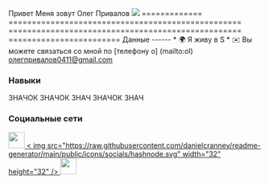 Привет Меня зовут Олег Привалов ![](https://user-images.githubusercontent.com/18350557/176309783-0785949b-9127-417c-8b55-ab5a4333674e.gif) ============= ================================================== ================================================== ======================== Данные ------ * 🌍 Я живу в S * ✉️ Вы можете связаться со мной по [телефону о] (mailto:ol) [олегпривалов0411@gmail.com](mailto:olegprivalov0411@gmail.com)

### Навыки


<p align="left">
ЗНАЧОК ЗНАЧОК ЗНАЧ ЗНАЧОК ЗНАЧ
</p>


### Социальные сети

<p align="left"> <a href="https://www.github.com/Oleg0411" target="_blank" rel="noreferrer"> <picture> <source media="(предпочитает цветовую схему: темный)" srcset="https ://raw.githubusercontent.com/danielcranney/readme-generator/main/public/icons/socials/github-dark.svg" /> <source media="(предпочитает цветовую схему: светлая)" srcset="https ://raw.githubusercontent.com/danielcranney/readme-generator/main/public/icons/socials/github.svg" /> <img src="https://raw.githubusercontent.com/danielcranney/readme-generator/ main/public/icons/socials/github.svg" width="32" height="32" /> </picture> </a> <a href="https://kokoko.hashnode.dev" target="_blank" rel="noreferrer"> <picture> <source media="(prefers-color-scheme: dark)" srcset="undefined" / > <source media="(предпочитает цветовую схему: светлая)" srcset="https://raw.githubusercontent.com/danielcranney/readme-generator/main/public/icons/socials/hashnode.svg" /> < img src="https://raw.githubusercontent.com/danielcranney/readme-generator/main/public/icons/socials/hashnode.svg" width="32" height="32" /> </picture> </ а> <a href="https://www.linkedin.com/in/OlegPrivalo" target="_blank" rel="noreferrer"> <picture> <source media="(prefers-color-scheme: dark)" srcset= "undefined" /> <source media="(предпочитает цветовую схему: светлая)" srcset="https://raw.githubusercontent.com/danielcranney/readme-generator/main/public/icons/socials/linkedin.svg " /> <img src="https://raw.githubusercontent.com/danielcranney/readme-generator/main/public/icons/socials/linkedin.svg" width="32" height="32" /> </ картинка> </a></p>
